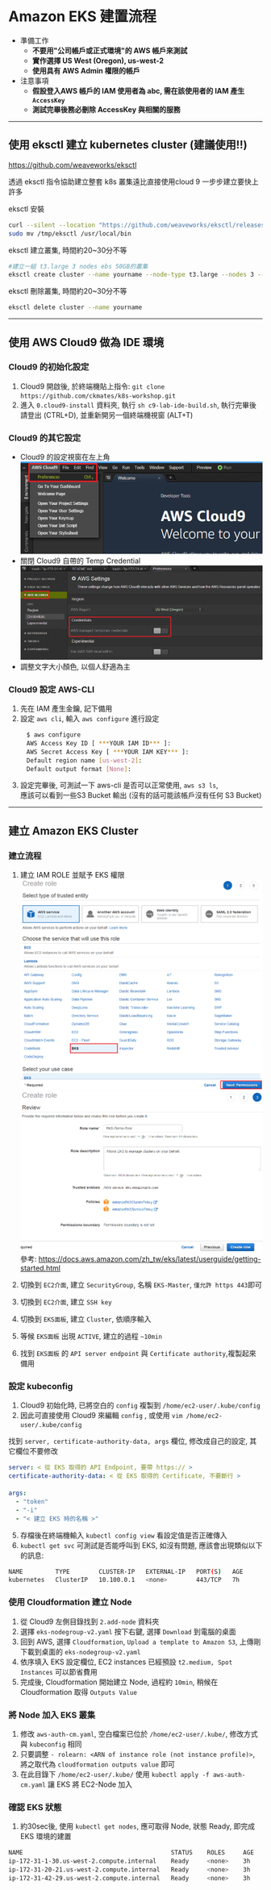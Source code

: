 # Amazon EKS 建置流程

- 準備工作
  - **不要用"公司帳戶或正式環境"的 AWS 帳戶來測試**
  - **實作選擇 US West (Oregon), us-west-2**
  - **使用具有 AWS Admin 權限的帳戶**
- 注意事項
  - **假設登入AWS 帳戶的 IAM 使用者為 abc, 需在該使用者的 IAM 產生 `AccessKey`**
  - **測試完畢後務必刪除 AccessKey 與相關的服務**
---


## 使用 eksctl 建立 kubernetes cluster (建議使用!!)
https://github.com/weaveworks/eksctl   

透過 eksctl 指令協助建立整套 k8s 叢集遠比直接使用cloud 9 一步步建立要快上許多

eksctl 安裝
```bash
curl --silent --location "https://github.com/weaveworks/eksctl/releases/download/latest_release/eksctl_$(uname -s)_amd64.tar.gz" | tar xz -C /tmp
sudo mv /tmp/eksctl /usr/local/bin
```
eksctl 建立叢集, 時間約20~30分不等
```bash
#建立一組 t3.large 3 nodes ebs 50GB的叢集
eksctl create cluster --name yourname --node-type t3.large --nodes 3 --node-volume-size=50
```
eksctl 刪除叢集, 時間約20~30分不等
```bash
eksctl delete cluster --name yourname
```

---

## 使用 AWS Cloud9 做為 IDE 環境

### Cloud9 的初始化設定

1.  Cloud9 開啟後, 於終端機貼上指令: `git clone https://github.com/ckmates/k8s-workshop.git`
2.  進入 `0.cloud9-install` 資料夾, 執行 `sh c9-lab-ide-build.sh`, 執行完畢後請登出 (CTRL+D), 並重新開另一個終端機視窗 (ALT+T)


### Cloud9 的其它設定

-  Cloud9 的設定視窗在左上角 ![](img/Deploy-img/cloud9-02.png)
-  關閉 Cloud9 自帶的 Temp Credential ![](img/snap_1.png)  
-  調整文字大小顏色, 以個人舒適為主


### Cloud9 設定 AWS-CLI

1.  先在 IAM 產生金鑰, 記下備用
2.  設定 `aws cli`, 輸入 `aws configure` 進行設定

```bash
     $ aws configure
     AWS Access Key ID [ ***YOUR IAM ID*** ]: 
     AWS Secret Access Key [ ***YOUR IAM KEY*** ]: 
     Default region name [us-west-2]:
     Default output format [None]:
```

3.  設定完畢後, 可測試一下 aws-cli 是否可以正常使用, `aws s3 ls`,  
    應該可以看到一些S3 Bucket 輸出 (沒有的話可能該帳戶沒有任何 S3 Bucket)



---
## 建立 Amazon EKS Cluster

### 建立流程

1.  建立 IAM ROLE 並賦予 EKS 權限  
![](/img/snap_2.png)  
![](/img/snap_3.png)  
參考: <https://docs.aws.amazon.com/zh_tw/eks/latest/userguide/getting-started.html>  

2.  切換到 `EC2介面`, 建立 `SecurityGroup`, 名稱 `EKS-Master`, `僅允許 https 443`即可  
3.  切換到 `EC2介面`, 建立 `SSH key`  
4.  切換到 `EKS面板`, 建立 `Cluster`, 依順序輸入  
5.  等候 `EKS面板` 出現 `ACTIVE`, 建立的過程 `~10min`  
6.  找到 `EKS面板` 的 `API server endpoint` 與 `Certificate authority`,複製起來備用  


### 設定 kubeconfig

1.  Cloud9 初始化時, 已將空白的 `config` 複製到 `/home/ec2-user/.kube/config`
2.  因此可直接使用 Cloud9 來編輯 `config` , 或使用 `vim /home/ec2-user/.kube/config`

找到 `server, certificate-authority-data, args` 欄位, 修改成自己的設定, 其它欄位不要修改

```yaml
server: < 從 EKS 取得的 API Endpoint, 要帶 https:// >
certificate-authority-data: < 從 EKS 取得的 Certificate, 不要斷行 >

args:
  - "token"
  - "-i"
  - "< 建立 EKS 時的名稱 >"
```  

5.  存檔後在終端機輸入 `kubectl config view` 看設定值是否正確傳入  
6.  `kubectl get svc` 可測試是否能呼叫到 EKS, 如沒有問題, 應該會出現類似以下的訊息:

```bash
NAME         TYPE        CLUSTER-IP   EXTERNAL-IP   PORT(S)   AGE
kubernetes   ClusterIP   10.100.0.1   <none>        443/TCP   7h
```

### 使用 Cloudformation 建立 Node

1.  從 Cloud9 左側目錄找到 `2.add-node` 資料夾
2.  選擇 `eks-nodegroup-v2.yaml` 按下右鍵, 選擇 `Download` 到電腦的桌面
3.  回到 AWS, 選擇 `Cloudformation`, `Upload a template to Amazon S3`, 上傳剛下載到桌面的 `eks-nodegroup-v2.yaml`
4.  依序填入 EKS 設定欄位, EC2 instances 已經預設 `t2.medium, Spot Instances` 可以節省費用
5.  完成後, Cloudformation 開始建立 Node, 過程約 `10min`, 稍候在 Cloudformation 取得 `Outputs Value`


### 將 Node 加入 EKS 叢集

1.  修改 `aws-auth-cm.yaml`, 空白檔案已位於 `/home/ec2-user/.kube/`, 修改方式與 `kubeconfig` 相同
2.  只要調整 `- rolearn: <ARN of instance role (not instance profile)>`, 將之取代為 `cloudformation outputs value` 即可
3.  在此目錄下 `/home/ec2-user/.kube/` 使用 `kubectl apply -f aws-auth-cm.yaml` 讓 EKS 將 EC2-Node 加入



### 確認 EKS 狀態

1.  約30sec後, 使用 `kubectl get nodes`, 應可取得 Node, 狀態 Ready, 即完成 EKS 環境的建置

```bash
NAME                                         STATUS    ROLES     AGE       VERSION
ip-172-31-1-30.us-west-2.compute.internal    Ready     <none>    3h        v1.10.3
ip-172-31-20-21.us-west-2.compute.internal   Ready     <none>    3h        v1.10.3
ip-172-31-42-29.us-west-2.compute.internal   Ready     <none>    3h        v1.10.3
```